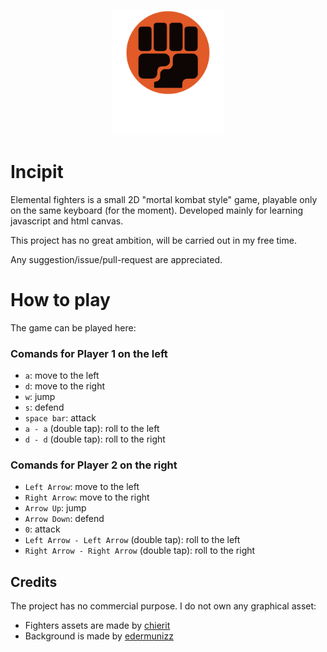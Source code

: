 <p align="center">
    <img src="assets/branding/icon-readme.png" style="width:auto;height:200px">
</p>



# Incipit
Elemental fighters is a small 2D "mortal kombat style" game, playable only on the same keyboard (for the moment). Developed mainly for learning javascript and html canvas.
    
This project has no great ambition, will be carried out in my free time. 

Any suggestion/issue/pull-request are appreciated.




# How to play
The game can be played here:


### Comands for Player 1 on the left
  - `a`: move to the left
  - `d`: move to the right
  - `w`: jump
  - `s`: defend
  - `space bar`: attack
  - `a - a` (double tap): roll to the left
  - `d - d` (double tap): roll to the right




### Comands for Player 2 on the right
  - `Left Arrow`: move to the left
  - `Right Arrow`: move to the right
  - `Arrow Up`: jump
  - `Arrow Down`: defend
  - `0`: attack
  - `Left Arrow - Left Arrow` (double tap): roll to the left
  - `Right Arrow - Right Arrow` (double tap): roll to the right



## Credits
The project has no commercial purpose. I do not own any graphical asset:

- Fighters assets are made by [chierit](https://chierit.itch.io)
- Background is made by [edermunizz](https://edermunizz.itch.io)

